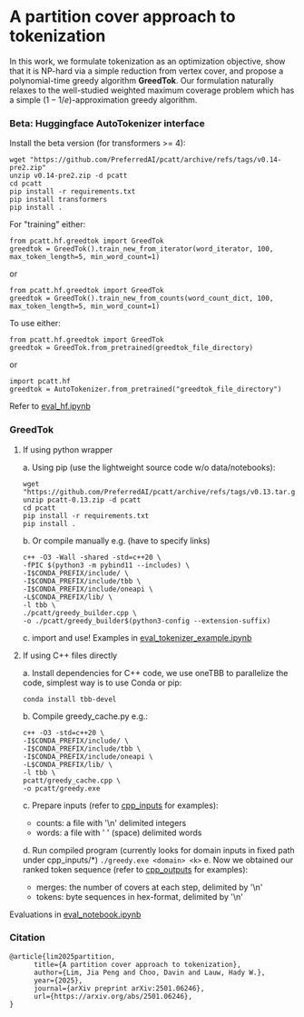 # A partition cover approach to tokenization
In this work, we formulate tokenization as an optimization objective, show that it is NP-hard via a simple reduction from vertex cover, and propose a polynomial-time greedy algorithm **GreedTok**.
Our formulation naturally relaxes to the well-studied weighted maximum coverage problem which has a simple $(1 - 1/e)$-approximation greedy algorithm.

### Beta: Huggingface AutoTokenizer interface

Install the beta version (for transformers >= 4):
```
wget "https://github.com/PreferredAI/pcatt/archive/refs/tags/v0.14-pre2.zip"
unzip v0.14-pre2.zip -d pcatt
cd pcatt
pip install -r requirements.txt
pip install transformers
pip install .
```

For "training" either:
```
from pcatt.hf.greedtok import GreedTok
greedtok = GreedTok().train_new_from_iterator(word_iterator, 100, max_token_length=5, min_word_count=1)
```
or
```
from pcatt.hf.greedtok import GreedTok
greedtok = GreedTok().train_new_from_counts(word_count_dict, 100, max_token_length=5, min_word_count=1)
```
To use either:
```
from pcatt.hf.greedtok import GreedTok
greedtok = GreedTok.from_pretrained(greedtok_file_directory)
```
or
```
import pcatt.hf
greedtok = AutoTokenizer.from_pretrained("greedtok_file_directory")
```
Refer to [eval_hf.ipynb](https://github.com/PreferredAI/aoatt/blob/main/eval_hf.ipynb)

### GreedTok 
1. If using python wrapper
   
    a. Using pip (use the lightweight source code w/o data/notebooks):
      ```
      wget "https://github.com/PreferredAI/pcatt/archive/refs/tags/v0.13.tar.gz"
      unzip pcatt-0.13.zip -d pcatt
      cd pcatt
      pip install -r requirements.txt
      pip install .
      ```
    b. Or compile manually e.g. (have to specify links)
      ```
      c++ -O3 -Wall -shared -std=c++20 \
      -fPIC $(python3 -m pybind11 --includes) \
      -I$CONDA_PREFIX/include/ \
      -I$CONDA_PREFIX/include/tbb \
      -I$CONDA_PREFIX/include/oneapi \
      -L$CONDA_PREFIX/lib/ \
      -l tbb \
      ./pcatt/greedy_builder.cpp \
      -o ./pcatt/greedy_builder$(python3-config --extension-suffix) 
      ```
    c. import and use! Examples in [eval_tokenizer_example.ipynb](https://github.com/PreferredAI/aoatt/blob/main/eval_tokenizer_example.ipynb)
2. If using C++ files directly

    a. Install dependencies for C++ code, we use oneTBB to parallelize the code, simplest way is to use Conda or pip:
      ```
      conda install tbb-devel
      ```

    b. Compile greedy_cache.py e.g.:
      ```
      c++ -O3 -std=c++20 \
      -I$CONDA_PREFIX/include/ \
      -I$CONDA_PREFIX/include/tbb \
      -I$CONDA_PREFIX/include/oneapi \
      -L$CONDA_PREFIX/lib/ \
      -l tbb \
      pcatt/greedy_cache.cpp \
      -o pcatt/greedy.exe 
      ```
    c. Prepare inputs (refer to [cpp_inputs](https://github.com/PreferredAI/aoatt/blob/main/cpp_inputs) for examples):
      * counts: a file with '\n' delimited integers
      * words: a file with ' ' (space) delimited words
        
    d. Run compiled program (currently looks for domain inputs in fixed path under cpp_inputs/*)
        ```
         ./greedy.exe <domain> <k>
        ```
    e. Now we obtained our ranked token sequence (refer to [cpp_outputs](https://github.com/PreferredAI/aoatt/blob/main/cpp_outputs/) for examples):
      * merges: the number of covers at each step, delimited by '\n'
      * tokens: byte sequences in hex-format, delimited by '\n'

Evaluations in [eval_notebook.ipynb](https://github.com/PreferredAI/aoatt/blob/main/eval_notebook.ipynb)

### Citation
```
@article{lim2025partition,
      title={A partition cover approach to tokenization}, 
      author={Lim, Jia Peng and Choo, Davin and Lauw, Hady W.},
      year={2025},
      journal={arXiv preprint arXiv:2501.06246},
      url={https://arxiv.org/abs/2501.06246}, 
}
```
